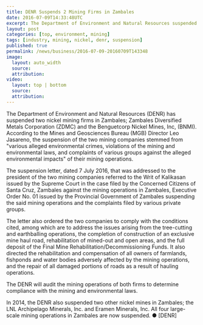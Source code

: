 ```yaml
---
title: DENR Suspends 2 Mining Firms in Zambales
date: 2016-07-09T14:33:48UTC
excerpt: The Department of Environment and Natural Resources suspended two nickel mining firms in Zambales on 7 July due to alleged environmental crimes, violation of mining and environmental laws.
layout: post
categories: [top, environment, mining]
tags: [industry, mining, nickel, denr, suspension]
published: true
permalink: /news/business/2016-07-09-20160709T143348
image:
  layout: auto_width
  source: 
  attribution: 
video:
  layout: top | bottom
  source: 
  attribution: 
---
```



The Department of Environment and Natural Resources (DENR) has suspended two nickel mining firms in Zambales; Zambales Diversified Metals Corporation (ZDMC) and the Benguetcorp Nickel Mines, Inc, (BNMI).
According to the Mines and Geosciences Bureau (MGB) Director Leo Jasareno, the suspension of the two mining companies stemmed from "various alleged environmental crimes, violations of the mining and environmental laws, and complaints of various groups against the alleged environmental impacts" of their mining operations.

The suspension letter, dated 7 July 2016, that was addressed to the president of the two mining companies referred to the Writ of Kalikasan issued by the Supreme Court in the case filed by the Concerned Citizens of Santa Cruz, Zambales against the mining operations in Zambales, Executive Order No. 01 issued by the Provincial Government of Zambales suspending the said mining operations and the complaints filed by various private groups.

The letter also ordered the two companies to comply with the conditions cited, among which are to address the issues arising from the tree-cutting and earthballing operations, the completion of construction of an exclusive mine haul road, rehabilitation of mined-out and open areas, and the full deposit of the Final Mine Rehabilitation/Decommissioning Funds.
It also directed the rehabilitation and compensation of all owners of farmlands, fishponds and water bodies adversely affected by the mining operations, and the repair of all damaged portions of roads as a result of hauling operations.

The DENR will audit the mining operations of both firms to determine compliance with the mining and environmental laws.

In 2014, the DENR also suspended two other nickel mines in Zambales; the LNL Archipelago Minerals, lnc. and Eramen Minerals, Inc.
All four large-scale mining operations in Zambales are now suspended.
&#x25cf; [DENR]
